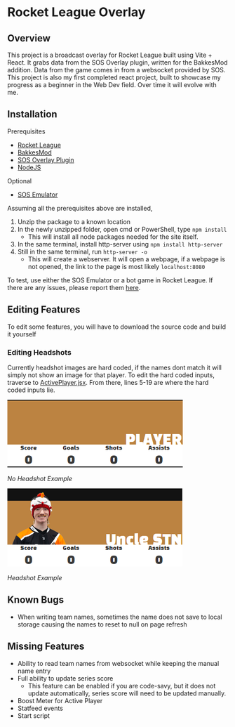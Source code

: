# Rocket League Overlay

## Overview

This project is a broadcast overlay for Rocket League built using Vite + React. It grabs data from the SOS Overlay plugin, written for the BakkesMod addition. Data from the game comes in from a websocket provided by SOS. This project is also my first completed react project, built to showcase my progress as a beginner in the Web Dev field. Over time it will evolve with me.

## Installation

  Prerequisites
   - [Rocket League](https://www.rocketleague.com/)
   - [BakkesMod](https://www.bakkesmod.com/)
   - [SOS Overlay Plugin](https://gitlab.com/bakkesplugins/sos/sos-plugin)
   - [NodeJS](https://nodejs.org/en)
  
  Optional
   - [SOS Emulator](https://github.com/pharuxtan/sos-emulator)

Assuming all the prerequisites above are installed,
   1. Unzip the package to a known location
   2. In the newly unzipped folder, open cmd or PowerShell, type `npm install`
      - This will install all node packages needed for the site itself.
   3. In the same terminal, install http-server using `npm install http-server`
   4. Still in the same terminal, run `http-server -o`
      - This will create a webserver. It will open a webpage, if a webpage is not opened, the link to the page is most likely `localhost:8080` 

   To test, use either the SOS Emulator or a bot game in Rocket League. If there are any issues, please report them [here](https://github.com/WGuethlein/RLOverlay/issues/new).

## Editing Features
   To edit some features, you will have to download the source code and build it yourself

### Editing Headshots
   Currently headshot images are hard coded, if the names dont match it will simply not show an image for that player. To edit the hard coded inputs, traverse to [ActivePlayer.jsx](https://github.com/WGuethlein/RLOverlay/blob/main/src/components/ActivePlayer/ActivePlayer.jsx). From there, lines 5-19 are where the hard coded inputs lie. 

   ![](https://github.com/WGuethlein/RLOverlay/blob/main/public/noHeadshot.png?raw=true)
   
   *No Headshot Example*
   
   ![](https://github.com/WGuethlein/RLOverlay/blob/main/public/headshot.png?raw=true)
   
   *Headshot Example*

## Known Bugs
 - When writing team names, sometimes the name does not save to local storage causing the names to reset to null on page refresh

## Missing Features
 - Ability to read team names from websocket while keeping the manual name entry
 - Full ability to update series score
    - This feature can be enabled if you are code-savy, but it does not update automatically, series score will need to be updated manually.
 - Boost Meter for Active Player
 - Statfeed events
 - Start script
